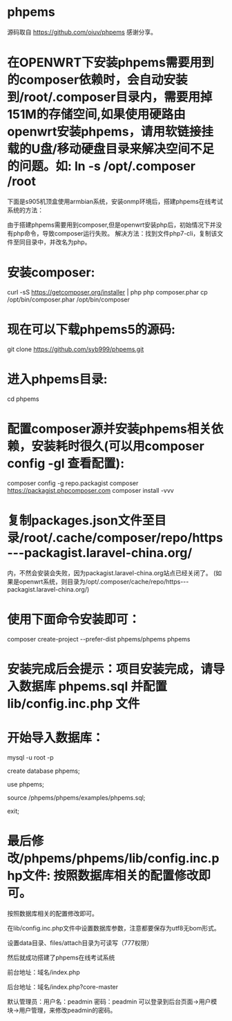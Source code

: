 # phpems
源码取自 https://github.com/oiuv/phpems  感谢分享。


# 在OPENWRT下安装phpems需要用到的composer依赖时，会自动安装到/root/.composer目录内，需要用掉151M的存储空间,如果使用硬路由openwrt安装phpems，请用软链接挂载的U盘/移动硬盘目录来解决空间不足的问题。如: ln -s /opt/.composer /root

下面是s905机顶盒使用armbian系统，安装onmp环境后，搭建phpems在线考试系统的方法：

由于搭建phpems需要用到composer,但是openwrt安装php后，初始情况下并没有php命令，导致composer运行失败。 解决方法：找到文件php7-cli，复制该文件至同目录中，并改名为php。

# 安装composer:

curl -sS https://getcomposer.org/installer | php
php composer.phar
cp /opt/bin/composer.phar /opt/bin/composer


# 现在可以下载phpems5的源码:

git clone https://github.com/syb999/phpems.git


# 进入phpems目录:

cd phpems

# 配置composer源并安装phpems相关依赖，安装耗时很久(可以用composer config -gl 查看配置):
composer config -g repo.packagist composer https://packagist.phpcomposer.com
composer install -vvv

# 复制packages.json文件至目录/root/.cache/composer/repo/https---packagist.laravel-china.org/
  内，不然会安装会失败，因为packagist.laravel-china.org站点已经关闭了。
  (如果是openwrt系统，则目录为/opt/.composer/cache/repo/https---packagist.laravel-china.org/)
  


# 使用下面命令安装即可：

composer create-project --prefer-dist phpems/phpems phpems

# 安装完成后会提示：项目安装完成，请导入数据库 phpems.sql 并配置 lib/config.inc.php 文件

# 开始导入数据库：

mysql -u root -p

create database phpems;

use phpems;

source /phpems/phpems/examples/phpems.sql;

exit;

# 最后修改/phpems/phpems/lib/config.inc.php文件: 按照数据库相关的配置修改即可。
按照数据库相关的配置修改即可。

在lib/config.inc.php文件中设置数据库参数，注意都要保存为utf8无bom形式。

设置data目录、files/attach目录为可读写（777权限）

然后就成功搭建了phpems在线考试系统

前台地址：域名/index.php

后台地址：域名/index.php?core-master

默认管理员：用户名：peadmin  密码：peadmin
可以登录到后台页面->用户模块->用户管理，来修改peadmin的密码。
